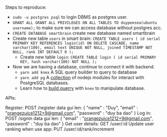 Steps to reproduce:
- `sudo -u postgres psql` to login DBMS as postgres user.
- `GRANT ALL GRANT ALL PRIVILEGES ON ALL TABLES TO duypeesea(ubuntu username);` to make sure we can access database without postgres acc.
- `CREATE DATABASE smartbrain` create new database named smartbrain
- Create new table `users` in smart brain:
`CREATE TABLE users (
		 id serial PRIMARY KEY REFERENCES login(id) ON DELETE CASCADE,
		 name varchar(100),
		 email text UNIQUE NOT NULL,
		 joined TIMESTAMP NOT NULL,
		 rank INT DEFAULT 0
	);`
	- Create new table `login`:
`CREATE TABLE login (
		 id serial PRIMARY KEY,
		 hash varchar(100) NOT NULL
	);`
- Now we are having a database, continue to connect it with backend.
  - `yarn add knex` A SQL query builder to query to database
  - `yarn add pg` A [collection](https://node-postgres.com/) of nodejs modules for interact with PostgreSQL databases.
  - Learn how to [build querry](https://knexjs.org/#Builder) with `knex` to manipulate database.


APIs:

Register: POST /register
data gui len:
{
	"name" : "Duy",
	"email" : "orangezuice1212+9@gmail.com",
	"password" : "duy ba dao"
}
Log in: POST /signin
data gui len:
{
	"email" : "orangezuice1212+9@gmail.com",
	"password" : "duy ba dao"
}
Get user details: GET /user/:id
Update user ranking when use app: PUT /user/:id/rank/increment

